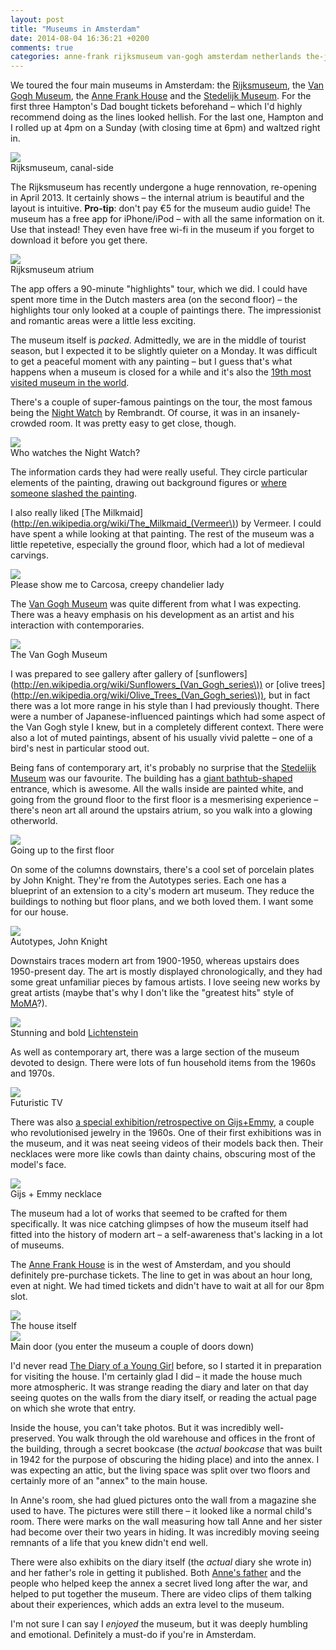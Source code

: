 ```yaml
---
layout: post
title: "Museums in Amsterdam"
date: 2014-08-04 16:36:21 +0200
comments: true
categories: anne-frank rijksmuseum van-gogh amsterdam netherlands the-journey-2014
---
```


We toured the four main museums in Amsterdam: the [Rijksmuseum](http://en.wikipedia.org/wiki/Rijksmuseum), the [Van Gogh Museum](http://en.wikipedia.org/wiki/Van_Gogh_Museum), the [Anne Frank House](http://en.wikipedia.org/wiki/Anne_Frank_House) and the [Stedelijk Museum](http://en.wikipedia.org/wiki/Stedelijk_Museum_Amsterdam). For the first three Hampton's Dad bought tickets beforehand – which I'd highly recommend doing as the lines looked hellish. For the last one, Hampton and I rolled up at 4pm on a Sunday (with closing time at 6pm) and waltzed right in.

<div class="img">
  <a href="{{ root_url }}/images/the-journey/amsterdam/rijksmuseum.jpg">
    <img src="/images/the-journey/amsterdam/rijksmuseum.jpg">
  </a>
  <div class="alt">Rijksmuseum, canal-side</div>
</div>

The Rijksmuseum has recently undergone a huge rennovation, re-opening in April 2013. It certainly shows – the internal atrium is beautiful and the layout is intuitive. **Pro-tip**: don't pay €5 for the museum audio guide! The museum has a free app for iPhone/iPod – with all the same information on it. Use that instead! They even have free wi-fi in the museum if you forget to download it before you get there.

<div class="img">
  <a href="{{ root_url }}/images/the-journey/amsterdam/rijksmuseum-atrium.jpg">
    <img src="/images/the-journey/amsterdam/rijksmuseum-atrium.jpg">
  </a>
  <div class="alt">Rijksmuseum atrium</div>
</div>


The app offers a 90-minute "highlights" tour, which we did. I could have spent more time in the Dutch masters area (on the second floor) – the highlights tour only looked at a couple of paintings there. The impressionist and romantic areas were a little less exciting. 

The museum itself is *packed*. Admittedly, we are in the middle of tourist season, but I expected it to be slightly quieter on a Monday. It was difficult to get a peaceful moment with any painting – but I guess that's what happens when a museum is closed for a while and it's also the [19th most visited museum in the world](http://en.wikipedia.org/wiki/List_of_most_visited_art_museums_in_the_world).

There's a couple of super-famous paintings on the tour, the most famous being the [Night Watch](http://en.wikipedia.org/wiki/The_Night_Watch) by Rembrandt. Of course, it was in an insanely-crowded room. It was pretty easy to get close, though.

<div class="img">
  <a href="{{ root_url }}/images/the-journey/amsterdam/rijksmuseum-nightwatch.jpg">
    <img src="/images/the-journey/amsterdam/rijksmuseum-nightwatch.jpg">
  </a>
  <div class="alt">Who watches the Night Watch?</div>
</div>

The information cards they had were really useful. They circle particular elements of the painting, drawing out background figures or [where someone slashed the painting](http://en.wikipedia.org/wiki/The_Night_Watch#Acts_of_vandalism).

I also really liked [The Milkmaid](http://en.wikipedia.org/wiki/The_Milkmaid_(Vermeer\)) by Vermeer. I could have spent a while looking at that painting. The rest of the museum was a little repetetive, especially the ground floor, which had a lot of medieval carvings.

<div class="img">
  <a href="{{ root_url }}/images/the-journey/amsterdam/rijksmuseum-carcosa.jpg">
    <img src="/images/the-journey/amsterdam/rijksmuseum-carcosa.jpg">
  </a>
  <div class="alt">Please show me to Carcosa, creepy chandelier lady</div>
</div>

The [Van Gogh Museum](http://en.wikipedia.org/wiki/Van_Gogh_Museum) was quite different from what I was expecting. There was a heavy emphasis on his development as an artist and his interaction with contemporaries.

<div class="img">
  <a href="{{ root_url }}/images/the-journey/amsterdam/van-gogh-museum.jpg">
    <img src="/images/the-journey/amsterdam/van-gogh-museum.jpg">
  </a>
  <div class="alt">The Van Gogh Museum</div>
</div>

I was prepared to see gallery after gallery of [sunflowers](http://en.wikipedia.org/wiki/Sunflowers_(Van_Gogh_series\)) or [olive trees](http://en.wikipedia.org/wiki/Olive_Trees_(Van_Gogh_series\)), but in fact there was a lot more range in his style than I had previously thought. There were a number of Japanese-influenced paintings which had some aspect of the Van Gogh style I knew, but in a completely different context. There were also a lot of muted paintings, absent of his usually vivid palette – one of a bird's nest in particular stood out.

Being fans of contemporary art, it's probably no surprise that the [Stedelijk Museum](http://en.wikipedia.org/wiki/Stedelijk_Museum_Amsterdam) was our favourite. The building has a [giant bathtub-shaped](http://en.wikipedia.org/wiki/Stedelijk_Museum_Amsterdam#mediaviewer/File:Stedelijk_Museum_1.jpg) entrance, which is awesome. All the walls inside are painted white, and going from the ground floor to the first floor is a mesmerising experience – there's neon art all around the upstairs atrium, so you walk into a glowing otherworld.

<div class="img">
  <a href="{{ root_url }}/images/the-journey/amsterdam/stede-atrium.jpg">
    <img src="/images/the-journey/amsterdam/stede-atrium.jpg">
  </a>
  <div class="alt">Going up to the first floor</div>
</div>

On some of the columns downstairs, there's a cool set of porcelain plates by John Knight. They're from the Autotypes series. Each one has a blueprint of an extension to a city's modern art museum. They reduce the buildings to nothing but floor plans, and we both loved them. I want some for our house. 

<div class="img">
  <a href="{{ root_url }}/images/the-journey/amsterdam/stede-knight.jpg">
    <img src="/images/the-journey/amsterdam/stede-knight.jpg">
  </a>
  <div class="alt">Autotypes, John Knight</div>
</div>

Downstairs traces modern art from 1900-1950, whereas upstairs does 1950-present day. The art is mostly displayed chronologically, and they had some great unfamiliar pieces by famous artists. I love seeing new works by great artists (maybe that's why I don't like the "greatest hits" style of [MoMA](http://en.wikipedia.org/wiki/Museum_of_Modern_Art)?).

<div class="img">
  <a href="{{ root_url }}/images/the-journey/amsterdam/stede-lichtenstein.jpg">
    <img src="/images/the-journey/amsterdam/stede-lichtenstein.jpg">
  </a>
  <div class="alt">Stunning and bold <a href="http://en.wikipedia.org/wiki/Roy_Lichtenstein">Lichtenstein</a></div>
</div>

As well as contemporary art, there was a large section of the museum devoted to design. There were lots of fun household items from the 1960s and 1970s.

<div class="img">
  <a href="{{ root_url }}/images/the-journey/amsterdam/stede-tv.jpg">
    <img src="/images/the-journey/amsterdam/stede-tv.jpg">
  </a>
  <div class="alt">Futuristic TV</div>
</div>

There was also [a special exhibition/retrospective on Gijs+Emmy](http://www.stedelijk.nl/en/exhibitions/the-gijsemmy-spectacle), a couple who revolutionised jewelry in the 1960s. One of their first exhibitions was in the museum, and it was neat seeing videos of their models back then. Their necklaces were more like cowls than dainty chains, obscuring most of the model's face.

<div class="img">
  <a href="{{ root_url }}/images/the-journey/amsterdam/stede-gijs+emmy.jpg">
    <img src="/images/the-journey/amsterdam/stede-gijs+emmy.jpg">
  </a>
  <div class="alt">Gijs + Emmy necklace</div>
</div>

The museum had a lot of works that seemed to be crafted for them specifically. It was nice catching glimpses of how the museum itself had fitted into the history of modern art – a self-awareness that's lacking in a lot of museums.

The [Anne Frank House](http://en.wikipedia.org/wiki/Anne_Frank_House) is in the west of Amsterdam, and you should definitely pre-purchase tickets. The line to get in was about an hour long, even at night. We had timed tickets and didn't have to wait at all for our 8pm slot.

<div class="img">
  <a href="{{ root_url }}/images/the-journey/amsterdam/anne-frank-house.jpg">
    <img src="/images/the-journey/amsterdam/anne-frank-house.jpg">
  </a>
  <div class="alt">The house itself</div>
</div>

<div class="img">
  <a href="{{ root_url }}/images/the-journey/amsterdam/anne-frank-door.jpg">
    <img src="/images/the-journey/amsterdam/anne-frank-door.jpg">
  </a>
  <div class="alt">Main door (you enter the museum a couple of doors down)</div>
</div>

I'd never read [The Diary of a Young Girl](http://en.wikipedia.org/wiki/The_Diary_of_a_Young_Girl) before, so I started it in preparation for visiting the house. I'm certainly glad I did – it made the house much more atmospheric. It was strange reading the diary and later on that day seeing quotes on the walls from the diary itself, or reading the actual page on which she wrote that entry.

Inside the house, you can't take photos. But it was incredibly well-preserved. You walk through the old warehouse and offices in the front of the building, through a secret bookcase (the *actual bookcase* that was built in 1942 for the purpose of obscuring the hiding place) and into the annex. I was expecting an attic, but the living space was split over two floors and certainly more of an "annex" to the main house. 

In Anne's room, she had glued pictures onto the wall from a magazine she used to have. The pictures were still there – it looked like a normal child's room. There were marks on the wall measuring how tall Anne and her sister had become over their two years in hiding. It was incredibly moving seeing remnants of a life that you knew didn't end well.

There were also exhibits on the diary itself (the *actual* diary she wrote in) and her father's role in getting it published. Both [Anne's father](http://en.wikipedia.org/wiki/Otto_Frank) and the people who helped keep the annex a secret lived long after the war, and helped to put together the museum. There are video clips of them talking about their experiences, which adds an extra level to the museum.

I'm not sure I can say I *enjoyed* the museum, but it was deeply humbling and emotional. Definitely a must-do if you're in Amsterdam.
